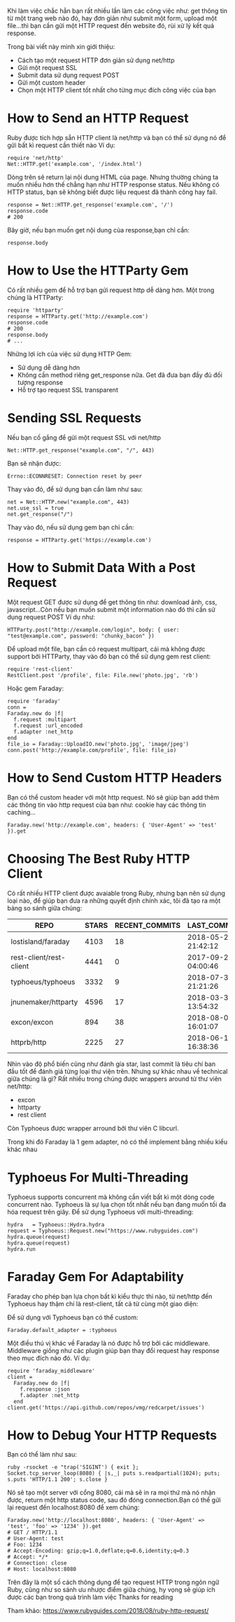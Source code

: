 Khi làm việc chắc hẳn bạn rất nhiều lần làm các công việc như: get thông tin từ một trang web nào đó, hay đơn giản như submit một form, upload một file...thì bạn cần gửi một HTTP request đến website đó, rùi xử lý kết quả response.

Trong bài viết này mình xin giới thiệu:
- Cách tạo một request HTTP đơn giản sử dụng net/http
- Gửi một request SSL
- Submit data sử dụng request POST
- Gửi một custom header
- Chọn một HTTP client tốt nhất cho từng mục đích công việc của bạn

# How to Send an HTTP Request

Ruby được tích hợp sẵn HTTP client là net/http và bạn có thể sử dụng nó để gửi bất kì request cần thiết nào
Ví dụ:

```
require 'net/http'
Net::HTTP.get('example.com', '/index.html')
```

Dòng trên sẽ return lại nội dung HTML của page. Nhưng thường chúng ta muốn nhiều hơn thế chẳng hạn như HTTP response status. Nếu không có HTTP status, bạn sẽ không biết được liệu request đã thành công hay fail. 
```
response = Net::HTTP.get_response('example.com', '/')
response.code
# 200
```

Bây giờ, nếu bạn muốn get nội dung của response,bạn chỉ cần:

```
response.body
```

# How to Use the HTTParty Gem

Có rất nhiều gem để hỗ trợ bạn gửi request http dễ dàng hơn. Một trong chúng là HTTParty:

```
require 'httparty'
response = HTTParty.get('http://example.com')
response.code
# 200
response.body
# ...
```

Những lợi ích của việc sử dụng HTTP Gem:

- Sử dụng dễ dàng hơn
- Không cần method riêng get_response nữa. Get đã đưa bạn đầy đủ đối tượng response
- Hỗ trợ tạo request SSL transparent

# Sending SSL Requests

Nếu bạn cố gắng để gửi một request SSL với net/http

```
Net::HTTP.get_response("example.com", "/", 443)
```

Bạn sẽ nhận được:

```
Errno::ECONNRESET: Connection reset by peer
```

Thay vào đó, để sử dụng bạn cần làm như sau:

```
net = Net::HTTP.new("example.com", 443)
net.use_ssl = true
net.get_response("/")
```
Thay vào đó, nếu sử dụng gem bạn chỉ cần:
```
response = HTTParty.get('https://example.com')
```

# How to Submit Data With a Post Request
Một request GET được sử dụng để get thông tin như: download ảnh, css, javascript...Còn nếu bạn muốn submit một information nào đó thì cần sử dụng request POST
Ví dụ như:

```
HTTParty.post("http://example.com/login", body: { user: "test@example.com", password: "chunky_bacon" })
```
Để upload một file, bạn cần có request multipart, cái mà không được support bởi HTTParty, thay vào đó bạn có thể sử dụng gem rest client:

```
require 'rest-client'
RestClient.post '/profile', file: File.new('photo.jpg', 'rb')
```

Hoặc gem Faraday:

```
require 'faraday'
conn =
Faraday.new do |f|
  f.request :multipart
  f.request :url_encoded
  f.adapter :net_http
end
file_io = Faraday::UploadIO.new('photo.jpg', 'image/jpeg')
conn.post('http://example.com/profile', file: file_io)
```
# How to Send Custom HTTP Headers

Bạn có thể custom header với một http request. Nó sẽ giúp bạn add thêm các thông tin vào http request của bạn như: cookie hay các thông tin caching... 

```
Faraday.new('http://example.com', headers: { 'User-Agent' => 'test' }).get
```

# Choosing The Best Ruby HTTP Client

Có rất nhiều HTTP client được avaiable trong Ruby, nhưng bạn nên sử dụng loại nào, để giúp bạn đưa ra những quyết định chính xác, tôi đã tạo ra một bảng so sánh giữa chúng:


REPO                |STARS | RECENT_COMMITS | LAST_COMMIT         | LATEST_RELEASE       |CREATED_DATE | 
| ----------------- | ---- | -------------- | ------------------- | -------------------- | ----------- |
|lostisland/faraday | 4103 | 18	            | 2018-05-28 21:42:12 |	2018-05-23 15:15:54	 | 2009-12-10 17:14:55 |
|rest-client/rest-client|4441|0|2017-09-20 04:00:46|2017-07-05 08:43:12|2009-12-07 19:34:29|
|typhoeus/typhoeus|3332|9|2018-07-30 21:21:26|2017-08-21 09:47:17|2009-02-18 23:14:50|
|jnunemaker/httparty|4596|17|2018-03-30 13:54:32|2018-03-30 13:54:32|2008-07-28 20:55:11|
|excon/excon|894|38|2018-08-02 16:01:07|2018-03-27 15:39:37|2009-10-25 17:50:46|
|httprb/http|2225|27|2018-06-13 16:38:36|2018-04-25 13:49:26|2011-10-06 04:19:10|

Nhìn vào độ phổ biến cũng như đánh gía star, last commit là tiêu chí ban đầu tốt để đánh giá từng loại thư viện trên. Nhưng sự khác nhau về technical giữa chúng là gì? 
Rất nhiều trong chúng được wrappers around từ thư viên net/http:
- excon
- httparty
- rest client

Còn Typhoeus được wrapper arround bởi thư viên C libcurl.

Trong khi đó Faraday là 1 gem adapter, nó có thể implement bằng nhiều kiểu khác nhau
# Typhoeus For Multi-Threading

Typhoeus supports concurrent mà không cần viết bất kì một dòng code concurrent nào. Typhoeus là sự lụa chọn tốt nhất nếu bạn đang muốn tối đa hóa request trên giây. Để sử dụng Typhoeus với multi-threading:

```
hydra   = Typhoeus::Hydra.hydra
request = Typhoeus::Request.new("https://www.rubyguides.com")
hydra.queue(request)
hydra.queue(request)
hydra.run    
```

# Faraday Gem For Adaptability
Faraday cho phép bạn lựa chọn bất kì kiểu thực thi nào, từ net/http đến Typhoeus hay thậm chí là rest-client, tất cả từ cùng một giao diện:

Để sử dụng với Typhoeus bạn có thể custom:
```
Faraday.default_adapter = :typhoeus
```

Một điều thú vị khác về Faraday là nó được hỗ trợ bởi các middleware. Middleware giống như các plugin giúp bạn thay đổi request hay response theo mục đích nào đó. Ví dụ:
```
require 'faraday_middleware'
client =
  Faraday.new do |f|
    f.response :json
    f.adapter :net_http
  end
client.get('https://api.github.com/repos/vmg/redcarpet/issues')
```

# How to Debug Your HTTP Requests

Bạn có thể làm như sau:

```
ruby -rsocket -e "trap('SIGINT') { exit }; Socket.tcp_server_loop(8080) { |s,_| puts s.readpartial(1024); puts; s.puts 'HTTP/1.1 200'; s.close }
```

Nó sẽ tạo một server với cổng 8080, cái mà sẽ in ra mọi thứ mà nó nhận được, return một http status code, sau đó đóng connection.Bạn có thể gửi lại request đến localhost:8080 để xem chúng:
```
Faraday.new('http://localhost:8080', headers: { 'User-Agent' => 'test', 'foo' => '1234' }).get
# GET / HTTP/1.1
# User-Agent: test
# Foo: 1234
# Accept-Encoding: gzip;q=1.0,deflate;q=0.6,identity;q=0.3
# Accept: */*
# Connection: close
# Host: localhost:8080
```

Trên đây là một số cách thông dụng để tạo request HTTP trong ngôn ngữ Ruby, cũng như so sánh ưu nhược điểm giữa chúng, hy vọng sẽ giúp ích được các bạn trong quá trình làm việc
Thanks for reading

Tham khảo: https://www.rubyguides.com/2018/08/ruby-http-request/